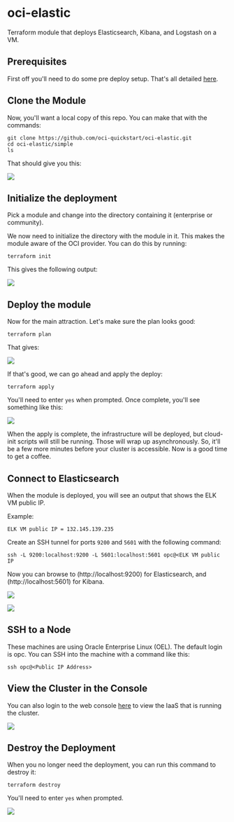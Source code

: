 # oci-elastic
Terraform module that deploys Elasticsearch, Kibana, and Logstash on a VM.

## Prerequisites
First off you'll need to do some pre deploy setup.  That's all detailed [here](https://github.com/cloud-partners/oci-prerequisites).

## Clone the Module
Now, you'll want a local copy of this repo.  You can make that with the commands:

    git clone https://github.com/oci-quickstart/oci-elastic.git
    cd oci-elastic/simple
    ls

That should give you this:

![](../images/simple/git-clone.png)

## Initialize the deployment
Pick a module and change into the directory containing it (enterprise or community).

We now need to initialize the directory with the module in it.  This makes the module aware of the OCI provider.  You can do this by running:

    terraform init

This gives the following output:

![](../images/simple/terraform-init.png)

## Deploy the module
Now for the main attraction.  Let's make sure the plan looks good:

    terraform plan

That gives:

![](../images/simple/terraform-plan.png)

If that's good, we can go ahead and apply the deploy:

    terraform apply

You'll need to enter `yes` when prompted.  Once complete, you'll see something like this:

![](../images/simple/terraform-apply.png)

When the apply is complete, the infrastructure will be deployed, but cloud-init scripts will still be running.  Those will wrap up asynchronously.  So, it'll be a few more minutes before your cluster is accessible.  Now is a good time to get a coffee.


## Connect to Elasticsearch
When the module is deployed, you will see an output that shows the ELK VM public IP.

Example:

`ELK VM public IP = 132.145.139.235`

Create an SSH tunnel for ports `9200` and `5601` with the following command:

`ssh -L 9200:localhost:9200 -L 5601:localhost:5601 opc@<ELK VM public IP`

Now you can browse to (http://localhost:9200) for Elasticsearch, and (http://localhost:5601) for Kibana.

![](../images/simple/elasticsearch.png)

![](../images/simple/kibana.png)

## SSH to a Node
These machines are using Oracle Enterprise Linux (OEL).  The default login is opc. You can SSH into the machine with a command like this:

    ssh opc@<Public IP Address>

## View the Cluster in the Console
You can also login to the web console [here](https://console.us-phoenix-1.oraclecloud.com/a/compute/instances) to view the IaaS that is running the cluster.

![](../images/simple/console.png)

## Destroy the Deployment
When you no longer need the deployment, you can run this command to destroy it:

    terraform destroy

You'll need to enter `yes` when prompted.

![](../images/simple/terraform-destroy.png)

